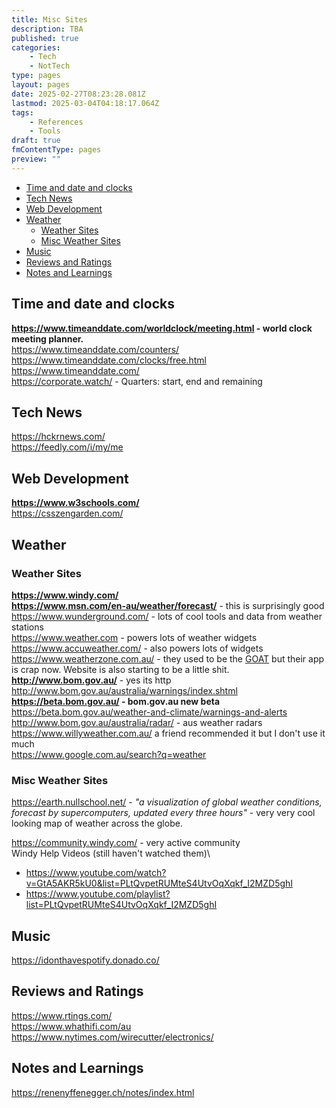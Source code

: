 ```yaml
---
title: Misc Sites
description: TBA
published: true
categories:
    - Tech
    - NotTech
type: pages
layout: pages
date: 2025-02-27T08:23:28.081Z
lastmod: 2025-03-04T04:18:17.064Z
tags:
    - References
    - Tools
draft: true
fmContentType: pages
preview: ""
---
```


<!--- cSpell:disable --->
* [Time and date and clocks](#time-and-date-and-clocks)
* [Tech News](#tech-news)
* [Web Development](#web-development)
* [Weather](#weather)
  * [Weather Sites](#weather-sites)
  * [Misc Weather Sites](#misc-weather-sites)
* [Music](#music)
* [Reviews and Ratings](#reviews-and-ratings)
* [Notes and Learnings](#notes-and-learnings)
<!--- cSpell:enable --->

## Time and date and clocks

**<https://www.timeanddate.com/worldclock/meeting.html> - world clock meeting planner.**\
<https://www.timeanddate.com/counters/>\
<https://www.timeanddate.com/clocks/free.html>\
<https://www.timeanddate.com/>\
<https://corporate.watch/> - Quarters: start, end and remaining

## Tech News

<https://hckrnews.com/>\
<https://feedly.com/i/my/me>

## Web Development

**<https://www.w3schools.com/>**\
<https://csszengarden.com/>

## Weather

### Weather Sites

**<https://www.windy.com/>**\
**<https://www.msn.com/en-au/weather/forecast/>** - this is surprisingly good\
<https://www.wunderground.com/> - lots of cool tools and data from weather stations\
<https://www.weather.com> - powers lots of weather widgets\
<https://www.accuweather.com/> - also powers lots of widgets\
<https://www.weatherzone.com.au/> - they used to be the <ins>GOAT</ins> but their app is crap now. Website is also starting to be a little shit.\
**<http://www.bom.gov.au/>** - yes its http\
<http://www.bom.gov.au/australia/warnings/index.shtml>
**<https://beta.bom.gov.au/> - bom.gov.au new beta**\
<https://beta.bom.gov.au/weather-and-climate/warnings-and-alerts>\
<http://www.bom.gov.au/australia/radar/> - aus weather radars\
<https://www.willyweather.com.au/> a friend recommended it but I don't use it much\
<https://www.google.com.au/search?q=weather>

### Misc Weather Sites

<https://earth.nullschool.net/> - *"a visualization of global weather conditions, forecast by supercomputers, updated every three hours"* - very very cool looking map of weather across the globe.

<https://community.windy.com/> - very active community\
Windy Help Videos (still haven't watched them)\

* <https://www.youtube.com/watch?v=GtA5AKR5kU0&list=PLtQvpetRUMteS4UtvOqXqkf_I2MZD5ghI>
* <https://www.youtube.com/playlist?list=PLtQvpetRUMteS4UtvOqXqkf_I2MZD5ghI>

## Music

<https://idonthavespotify.donado.co/>

## Reviews and Ratings

<https://www.rtings.com/>\
<https://www.whathifi.com/au>\
<https://www.nytimes.com/wirecutter/electronics/>

## Notes and Learnings

<https://renenyffenegger.ch/notes/index.html>
